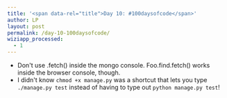 ```yaml
---
title: '<span data-rel="title">Day 10: #100daysofcode</span>'
author: LP
layout: post
permalink: /day-10-100daysofcode/
wiziapp_processed:
  - 1
---
```


<ul>
  <li>
    Don't use .fetch() inside the mongo console. Foo.find.fetch() works inside the browser console, though.
  </li>
  <li>
    I didn't know <code>chmod +x manage.py</code> was a shortcut that lets you type <code>./manage.py test</code> instead of having to type out <code>python manage.py test</code>!
  </li>
</ul>